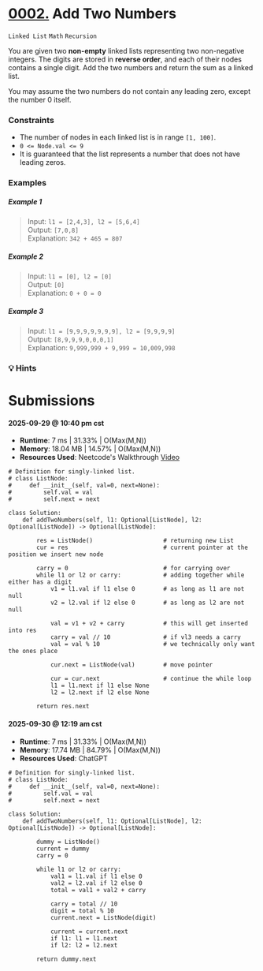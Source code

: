 # [0002.](https://leetcode.com/problems/add-two-numbers/) Add Two Numbers
`Linked List` `Math` `Recursion`  

You are given two **non-empty** linked lists representing two non-negative integers. The digits are stored in **reverse order**, and each of their nodes contains a single digit. Add the two numbers and return the sum as a linked list. 

You may assume the two numbers do not contain any leading zero, except the number 0 itself.

### Constraints
* The number of nodes in each linked list is in range `[1, 100]`.
* `0 <= Node.val <= 9`
* It is guaranteed that the list represents a number that does not have leading zeros.

### Examples

##### Example 1
> Input: `l1 = [2,4,3], l2 = [5,6,4]`   
> Output: `[7,0,8]`    
> Explanation: `342 + 465 = 807`    

##### Example 2
> Input: `l1 = [0], l2 = [0]`    
> Output: `[0]`    
> Explanation: `0 + 0 = 0`    

##### Example 3
> Input: `l1 = [9,9,9,9,9,9,9], l2 = [9,9,9,9]`    
> Output: `[8,9,9,9,0,0,0,1]`    
> Explanation: `9,999,999 + 9,999 = 10,009,998`

### 💡 Hints

# Submissions

#### 2025-09-29 @ 10:40 pm cst   
- **Runtime**: 7 ms | 31.33% | O(Max(M,N))
- **Memory**: 18.04 MB | 14.57% | O(Max(M,N)) 
- **Resources Used**: Neetcode's Walkthrough [Video](https://www.youtube.com/watch?v=wgFPrzTjm7s)

```python3
# Definition for singly-linked list.
# class ListNode:
#     def __init__(self, val=0, next=None):
#         self.val = val
#         self.next = next

class Solution:
    def addTwoNumbers(self, l1: Optional[ListNode], l2: Optional[ListNode]) -> Optional[ListNode]:

        res = ListNode()                    # returning new List
        cur = res                           # current pointer at the position we insert new node
        
        carry = 0                           # for carrying over
        while l1 or l2 or carry:            # adding together while either has a digit
            v1 = l1.val if l1 else 0        # as long as l1 are not null
            v2 = l2.val if l2 else 0        # as long as l2 are not null
        
            val = v1 + v2 + carry           # this will get inserted into res
            carry = val // 10               # if vl3 needs a carry
            val = val % 10                  # we technically only want the ones place

            cur.next = ListNode(val)        # move pointer

            cur = cur.next                  # continue the while loop
            l1 = l1.next if l1 else None        
            l2 = l2.next if l2 else None 

        return res.next                    
```

#### 2025-09-30 @ 12:19 am cst   
- **Runtime**: 7 ms | 31.33% | O(Max(M,N))  
- **Memory**: 17.74 MB | 84.79% | O(Max(M,N))  
- **Resources Used**: ChatGPT

```python3
# Definition for singly-linked list.
# class ListNode:
#     def __init__(self, val=0, next=None):
#         self.val = val
#         self.next = next

class Solution:
    def addTwoNumbers(self, l1: Optional[ListNode], l2: Optional[ListNode]) -> Optional[ListNode]:

        dummy = ListNode()
        current = dummy
        carry = 0
    
        while l1 or l2 or carry:
            val1 = l1.val if l1 else 0
            val2 = l2.val if l2 else 0
            total = val1 + val2 + carry
        
            carry = total // 10
            digit = total % 10
            current.next = ListNode(digit)
        
            current = current.next
            if l1: l1 = l1.next
            if l2: l2 = l2.next
        
        return dummy.next
```
